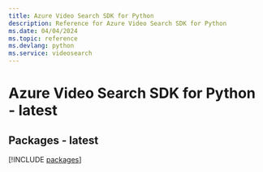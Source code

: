 ```yaml
---
title: Azure Video Search SDK for Python
description: Reference for Azure Video Search SDK for Python
ms.date: 04/04/2024
ms.topic: reference
ms.devlang: python
ms.service: videosearch
---
```

# Azure Video Search SDK for Python - latest
## Packages - latest
[!INCLUDE [packages](video-search-index.md)]